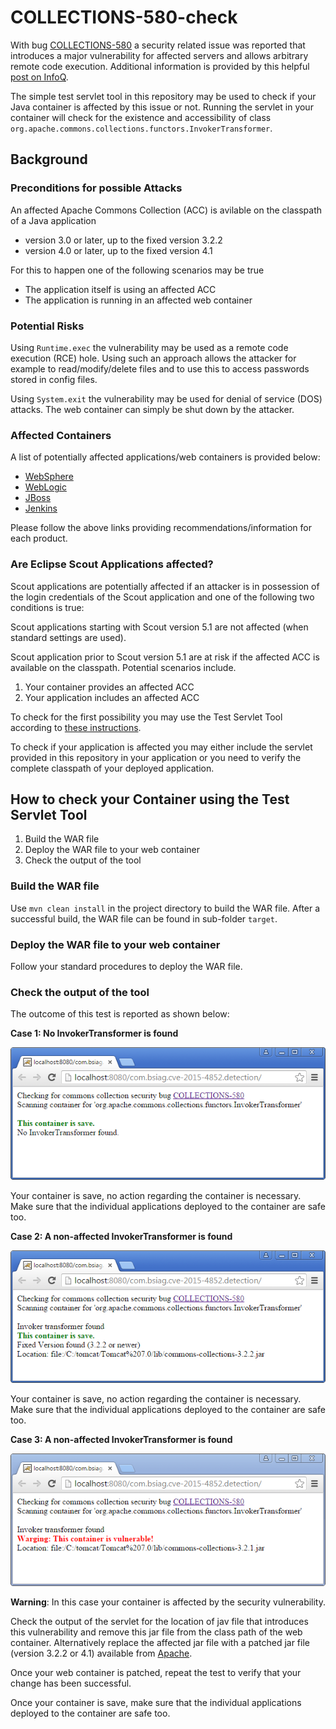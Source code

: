 # COLLECTIONS-580-check

With bug [COLLECTIONS-580](https://issues.apache.org/jira/browse/COLLECTIONS-580) a security related issue was 
reported that introduces a major vulnerability for affected servers and allows arbitrary remote code execution.
Additional information is provided by this helpful [post on InfoQ](http://www.infoq.com/news/2015/11/commons-exploit).

The simple test servlet tool in this repository may be used to check if your Java container is affected by 
this issue or not. Running the servlet in your container will check for the existence and accessibility of class 
`org.apache.commons.collections.functors.InvokerTransformer`.

## Background

### Preconditions for possible Attacks

An affected Apache Commons Collection (ACC) is avilable on the classpath of a Java application
  * version 3.0 or later, up to the fixed version 3.2.2
  * version 4.0 or later, up to the fixed version 4.1

For this to happen one of the following scenarios may be true
  * The application itself is using an affected ACC
  * The application is running in an affected web container

### Potential Risks

Using `Runtime.exec` the vulnerability may be used as a remote code execution (RCE) hole. Using such an approach 
allows the attacker for example to read/modify/delete files and to use this to access passwords stored in config files.

Using `System.exit` the vulnerability may be used for denial of service (DOS) attacks. The web container can simply
be shut down by the attacker.

### Affected Containers

A list of potentially affected applications/web containers is provided below:

* [WebSphere](http://www-01.ibm.com/support/docview.wss?uid=swg21970575)
* [WebLogic](https://blogs.oracle.com/security/entry/security_alert_cve_2015_4852)
* [JBoss](https://access.redhat.com/solutions/2045023)
* [Jenkins](https://jenkins-ci.org/content/mitigating-unauthenticated-remote-code-execution-0-day-jenkins-cli)

Please follow the above links providing recommendations/information for each product.

### Are Eclipse Scout Applications affected?

Scout applications are potentially affected if an attacker is in possession of the login credentials of the Scout application and one of the following two conditions is true:

Scout applications starting with Scout version 5.1 are not affected (when standard settings are used).

Scout application prior to Scout version 5.1 are at risk if the affected ACC is available on the classpath. Potential scenarios include.

1. Your container provides an affected ACC
2. Your application includes an affected ACC

To check for the first possibility you may use the Test Servlet Tool according to <a href="#tool">these instructions</a>.

To check if your application is affected you may either include the servlet provided in this repository in your application 
or you need to verify the complete classpath of your deployed application.

<h2 id="tool">How to check your Container using the Test Servlet Tool</h2>

1. Build the WAR file
2. Deploy the WAR file to your web container
3. Check the output of the tool

### Build the WAR file

Use `mvn clean install` in the project directory to build the WAR file. After a successful build, the WAR file
can be found in sub-folder `target`.

### Deploy the WAR file to your web container

Follow your standard procedures to deploy the WAR file.

### Check the output of the tool

The outcome of this test is reported as shown below:

**Case 1: No InvokerTransformer is found**

![alt text](https://github.com/BSI-Business-Systems-Integration-AG/COLLECTIONS-580-check/raw/master/container_no_collection_save.png "Your container is save.")

Your container is save, no action regarding the container is necessary. Make sure that the individual applications deployed to the container are safe too.

**Case 2: A non-affected InvokerTransformer is found**

![alt text](https://github.com/BSI-Business-Systems-Integration-AG/COLLECTIONS-580-check/raw/master/container_save_collection.png "Your container is save.")

Your container is save, no action regarding the container is necessary. Make sure that the individual applications deployed to the container are safe too.

**Case 3: A non-affected InvokerTransformer is found**

![alt text](https://github.com/BSI-Business-Systems-Integration-AG/COLLECTIONS-580-check/raw/master/container_affected_collection.png "Your container is unsafe.")

**Warning**: In this case your container is affected by the security vulnerability. 

Check the output of the servlet for the location of jav file that introduces this vulnerability and remove this jar 
file from the class path of the web container. Alternatively replace the affected jar file with a patched jar file 
(version 3.2.2 or 4.1) available from [Apache](https://commons.apache.org/proper/commons-collections/download_collections.cgi).

Once your web container is patched, repeat the test to verify that your change has been successful.

Once your container is save, make sure that the individual applications deployed to the container are safe too.

